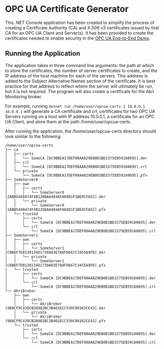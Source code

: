 # OPC UA Certificate Generator
This .NET Console application has been created to simplify the process of creating a Certificate Authority (CA) and X.509 v3 certificates issued by that CA for an OPC UA Client and Server(s). It has been provided to create the certificates needed to enable security in the [OPC UA End-to-End Demo](https://docs.akri.sh/demos/opc-thermometer-demo#creating-x.509-v3-certificates). 
## Running the Application
The application takes in three command line arguments: the path at which to store the certificates, the number of server certificates to create, and the IP address of the host machine for each of the servers. This address is added to the Subject Alternative Names section of the certificate. It is best practice
for that address to reflect where the server will ultimately be run, but it is not required. The program will also create a certificate for the Akri Monitoring broker. 

For example, running `dotnet run /home/user/opcua-certs 2 10.0.0.1 10.0.0.1` will generate a CA certificate and crl, certificates for two OPC UA Servers running on a host with IP address 10.0.0.1, a certificate for an OPC UA Client, and store them at the path /home/user/opcua-certs.

After running the application, the /home/user/opcua-certs directory should look similar to the following:
```
/home/user/opcua-certs
├── ca
│   ├── certs
│   │   └── SomeCA [DC9BBEA17DEF08AA829EB0D1BD1575EB59160695].der
│   ├── crl
│   │   └── SomeCA [DC9BBEA17DEF08AA829EB0D1BD1575EB59160695].crl
│   └── private
│       └── SomeCA [DC9BBEA17DEF08AA829EB0D1BD1575EB59160695].pfx
├── SomeServer0
│   ├── own
│   │   ├── certs
│   │   │   └── SomeServer0 [2ABB5440474F4B126BAA404AFA6981F1BE4CFA52].der
│   │   └── private
│   │       └── SomeServer0 [2ABB5440474F4B126BAA404AFA6981F1BE4CFA52].pfx
│   └── trusted
│       ├── certs
│       │   └── SomeCA [DC9BBEA17DEF08AA829EB0D1BD1575EB59160695].der
│       └── crl
│           └── SomeCA [DC9BBEA17DEF08AA829EB0D1BD1575EB59160695].crl
├── SomeServer1
│   ├── own
│   │   ├── certs
│   │   │   └── SomeServer1 [C0B6F7D8130134D1730A03E7A8FD667C3455A9FD].der
│   │   └── private
│   │       └── SomeServer1 [C0B6F7D8130134D1730A03E7A8FD667C3455A9FD].pfx
│   └── trusted
│       ├── certs
│       │   └── SomeCA [DC9BBEA17DEF08AA829EB0D1BD1575EB59160695].der
│       └── crl
│           └── SomeCA [DC9BBEA17DEF08AA829EB0D1BD1575EB59160695].crl
└── AkriBroker
    ├── own
    │   ├── certs
    │   │   └── AkriBroker [988CF9C439CB28982BC3B462ECC530C00162CE43].der
    │   └── private
    │       └── AkriBroker [988CF9C439CB28982BC3B462ECC530C00162CE43].pfx
    └── trusted
        ├── certs
        │   └── SomeCA [DC9BBEA17DEF08AA829EB0D1BD1575EB59160695].der
        └── crl
            └── SomeCA [DC9BBEA17DEF08AA829EB0D1BD1575EB59160695].crl
```